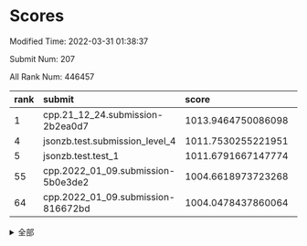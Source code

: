 # Scores

Modified Time: 2022-03-31 01:38:37

Submit Num: 207

All Rank Num: 446457

| rank |               submit               |       score        |       sigma        | pk_num |
| :--- | :--------------------------------- | :----------------- | :----------------- | :----- |
| 1    | cpp.21_12_24.submission-2b2ea0d7   | 1013.9464750086098 | 0.8009556416646788 | 8627   |
| 4    | jsonzb.test.submission_level_4     | 1011.7530255221951 | 0.8185281261952922 | 8628   |
| 5    | jsonzb.test.test_1                 | 1011.6791667147774 | 0.7755101182360454 | 8627   |
| 55   | cpp.2022_01_09.submission-5b0e3de2 | 1004.6618973723268 | 0.7340346489973707 | 8630   |
| 64   | cpp.2022_01_09.submission-816672bd | 1004.0478437860064 | 0.7052968945275869 | 8629   |


<details>
<summary>全部</summary>

| rank |                 submit                 |       score        |       sigma        | pk_num |
| :--- | :------------------------------------- | :----------------- | :----------------- | :----- |
| 1    | cpp.21_12_24.submission-2b2ea0d7       | 1013.9464750086098 | 0.8009556416646788 | 8627   |
| 2    | gobigger.level_3.submission_level_3_40 | 1011.9388073280049 | 0.7766297463035675 | 8627   |
| 3    | gobigger.level_3.submission_level_3_33 | 1011.8032892532157 | 0.7802035146516169 | 8625   |
| 4    | jsonzb.test.submission_level_4         | 1011.7530255221951 | 0.8185281261952922 | 8628   |
| 5    | jsonzb.test.test_1                     | 1011.6791667147774 | 0.7755101182360454 | 8627   |
| 6    | gobigger.level_3.submission_level_3_3  | 1011.6178682363635 | 0.7712823571772934 | 8626   |
| 7    | gobigger.level_3.submission_level_3_5  | 1011.0767589934909 | 0.7467151133869214 | 8624   |
| 8    | gobigger.level_3.submission_level_3_9  | 1010.9946202705698 | 0.7718383190644056 | 8629   |
| 9    | gobigger.level_3.submission_level_3_0  | 1010.9572446508002 | 0.7677006083032305 | 8631   |
| 10   | gobigger.level_3.submission_level_3_31 | 1010.7411363104131 | 0.7727515518810881 | 8625   |
| 11   | gobigger.level_3.submission_level_3_4  | 1010.7320464765118 | 0.7713274001153259 | 8628   |
| 12   | gobigger.level_3.submission_level_3_17 | 1010.725013991866  | 0.7734589905455078 | 8626   |
| 13   | gobigger.level_3.submission_level_3_34 | 1010.5996788643051 | 0.761961295033545  | 8632   |
| 14   | gobigger.level_3.submission_level_3_15 | 1010.5625024799331 | 0.7792326842279644 | 8632   |
| 15   | gobigger.level_3.submission_level_3_23 | 1010.508980172578  | 0.75693829426415   | 8634   |
| 16   | gobigger.level_3.submission_level_3_11 | 1010.4592042060764 | 0.7688111397845724 | 8631   |
| 17   | gobigger.level_3.submission_level_3_19 | 1010.428299883005  | 0.7529610306274156 | 8632   |
| 18   | gobigger.level_3.submission_level_3_39 | 1010.3835249204501 | 0.7460701502578557 | 8627   |
| 19   | gobigger.level_3.submission_level_3_41 | 1010.2720592486615 | 0.7670271053704681 | 8627   |
| 20   | gobigger.level_3.submission_level_3_27 | 1010.2580107341664 | 0.7408557825960566 | 8629   |
| 21   | gobigger.level_3.submission_level_3_45 | 1010.2124604016171 | 0.7522683020599579 | 8632   |
| 22   | gobigger.level_3.submission_level_3_2  | 1010.14192853799   | 0.7643788484343352 | 8618   |
| 23   | gobigger.level_3.submission_level_3_44 | 1010.1040224547179 | 0.7758089518972996 | 8624   |
| 24   | gobigger.level_3.submission_level_3_26 | 1010.0069316705742 | 0.7401248417062299 | 8633   |
| 25   | gobigger.level_3.submission_level_3_49 | 1010.0063316903611 | 0.7647089839659544 | 8624   |
| 26   | gobigger.level_3.submission_level_3_48 | 1009.9408682004547 | 0.7424934245454304 | 8626   |
| 27   | gobigger.level_3.submission_level_3_25 | 1009.9145802352774 | 0.7561326418662488 | 8624   |
| 28   | gobigger.level_3.submission_level_3_21 | 1009.9099304050476 | 0.7414999055200332 | 8622   |
| 29   | gobigger.level_3.submission_level_3_29 | 1009.8504912119892 | 0.7613442920431023 | 8626   |
| 30   | gobigger.level_3.submission_level_3_13 | 1009.8090778805408 | 0.770213026206232  | 8627   |
| 31   | gobigger.level_3.submission_level_3_16 | 1009.7376576076508 | 0.7514996324363354 | 8625   |
| 32   | gobigger.level_3.submission_level_3_14 | 1009.7357832622769 | 0.7521684301575332 | 8628   |
| 33   | gobigger.level_3.submission_level_3_24 | 1009.6496218589947 | 0.7639939427218356 | 8620   |
| 34   | gobigger.level_3.submission_level_3_43 | 1009.6150644922316 | 0.7642724764688578 | 8630   |
| 35   | gobigger.level_3.submission_level_3_35 | 1009.6103859765803 | 0.7524727375179222 | 8623   |
| 36   | gobigger.level_3.submission_level_3_47 | 1009.6103500005561 | 0.7619445881522184 | 8625   |
| 37   | gobigger.level_3.submission_level_3_18 | 1009.6018961413233 | 0.7454326591707084 | 8634   |
| 38   | gobigger.level_3.submission_level_3_37 | 1009.5901643414287 | 0.7589579797027831 | 8630   |
| 39   | gobigger.level_3.submission_level_3_12 | 1009.5765095458922 | 0.7789295022835796 | 8628   |
| 40   | gobigger.level_3.submission_level_3_10 | 1009.4429210009735 | 0.752115676835058  | 8629   |
| 41   | gobigger.level_3.submission_level_3_32 | 1009.3706211006989 | 0.7514519811550876 | 8634   |
| 42   | gobigger.level_3.submission_level_3_28 | 1009.1910262532207 | 0.7590971924326319 | 8631   |
| 43   | gobigger.level_3.submission_level_3_22 | 1009.1869214796758 | 0.7633389525776674 | 8621   |
| 44   | gobigger.level_3.submission_level_3_20 | 1009.1219315475809 | 0.7498798482949924 | 8622   |
| 45   | gobigger.level_3.submission_level_3_6  | 1009.1146505837439 | 0.7349962770691235 | 8627   |
| 46   | gobigger.level_3.submission_level_3_46 | 1009.0367907179561 | 0.750882667483979  | 8633   |
| 47   | gobigger.level_3.submission_level_3_36 | 1009.0303668962999 | 0.7338755823548646 | 8631   |
| 48   | gobigger.level_3.submission_level_3_7  | 1009.0232893272824 | 0.7723714113603016 | 8629   |
| 49   | gobigger.level_3.submission_level_3_30 | 1008.6615138701126 | 0.7240023499276592 | 8631   |
| 50   | gobigger.level_3.submission_level_3_1  | 1008.5986409141937 | 0.7407043443846929 | 8628   |
| 51   | gobigger.level_3.submission_level_3_42 | 1008.4181367022086 | 0.7657419788051101 | 8624   |
| 52   | gobigger.level_3.submission_level_3_8  | 1008.3269406266833 | 0.7244116278819843 | 8622   |
| 53   | gobigger.level_3.submission_level_3_38 | 1008.3242224623888 | 0.7426541265333569 | 8626   |
| 54   | gobigger.level_1.submission_level_1_9  | 1004.8181853447651 | 0.7166509061450325 | 8625   |
| 55   | cpp.2022_01_09.submission-5b0e3de2     | 1004.6618973723268 | 0.7340346489973707 | 8630   |
| 56   | gobigger.level_1.submission_level_1_43 | 1004.6385996871874 | 0.7180697663344427 | 8632   |
| 57   | gobigger.level_1.submission_level_1_0  | 1004.5121041893026 | 0.7218409797247874 | 8630   |
| 58   | gobigger.level_1.submission_level_1_27 | 1004.4717905108723 | 0.7179639540346071 | 8630   |
| 59   | gobigger.level_1.submission_level_1_11 | 1004.3800819167794 | 0.7212522615408219 | 8624   |
| 60   | gobigger.level_1.submission_level_1_39 | 1004.3600626388254 | 0.7226281565760805 | 8628   |
| 61   | gobigger.level_1.submission_level_1_19 | 1004.1164152655832 | 0.7099677922350421 | 8625   |
| 62   | gobigger.level_1.submission_level_1_5  | 1004.0796347026231 | 0.7231469765970879 | 8625   |
| 63   | gobigger.level_1.submission_level_1_15 | 1004.0760220215474 | 0.7175598067554925 | 8627   |
| 64   | cpp.2022_01_09.submission-816672bd     | 1004.0478437860064 | 0.7052968945275869 | 8629   |
| 65   | gobigger.level_1.submission_level_1_29 | 1003.9404519331247 | 0.7239767899784408 | 8630   |
| 66   | gobigger.level_1.submission_level_1_14 | 1003.9375017108715 | 0.7238006759997889 | 8629   |
| 67   | gobigger.level_1.submission_level_1_20 | 1003.9075504712456 | 0.7160071192090304 | 8621   |
| 68   | gobigger.level_1.submission_level_1_30 | 1003.8999041560162 | 0.7200616232171022 | 8629   |
| 69   | gobigger.level_1.submission_level_1_36 | 1003.8597470225577 | 0.7160366957297255 | 8631   |
| 70   | gobigger.level_1.submission_level_1_34 | 1003.8411914816918 | 0.720545303590108  | 8625   |
| 71   | gobigger.level_1.submission_level_1_7  | 1003.8300133622532 | 0.7223747795939971 | 8627   |
| 72   | gobigger.level_1.submission_level_1_8  | 1003.7973384424309 | 0.7211851778918885 | 8629   |
| 73   | gobigger.level_1.submission_level_1_44 | 1003.7355756286931 | 0.7141663852366741 | 8624   |
| 74   | gobigger.level_1.submission_level_1_48 | 1003.7342880954795 | 0.7186933391292374 | 8629   |
| 75   | gobigger.level_1.submission_level_1_10 | 1003.63878899693   | 0.7174158586661882 | 8626   |
| 76   | gobigger.level_1.submission_level_1_33 | 1003.6261127723828 | 0.7221970741800181 | 8626   |
| 77   | gobigger.level_1.submission_level_1_35 | 1003.6250646513407 | 0.7152357944676442 | 8628   |
| 78   | gobigger.level_1.submission_level_1_31 | 1003.620507832478  | 0.7132890948100448 | 8626   |
| 79   | gobigger.level_1.submission_level_1_41 | 1003.6105485401602 | 0.7150105130190735 | 8627   |
| 80   | gobigger.level_1.submission_level_1_37 | 1003.565290608707  | 0.7113989536522203 | 8628   |
| 81   | gobigger.level_1.submission_level_1_49 | 1003.500491753323  | 0.7175315333217134 | 8632   |
| 82   | gobigger.level_1.submission_level_1_42 | 1003.4500362862478 | 0.7136654812927551 | 8628   |
| 83   | gobigger.level_1.submission_level_1_1  | 1003.3458623450335 | 0.7110555660491685 | 8625   |
| 84   | gobigger.level_1.submission_level_1_12 | 1003.3360985792564 | 0.7110535205577471 | 8627   |
| 85   | gobigger.level_1.submission_level_1_28 | 1003.3272179362626 | 0.7146797646393913 | 8629   |
| 86   | gobigger.level_1.submission_level_1_18 | 1003.2911348279158 | 0.7192190130369874 | 8630   |
| 87   | gobigger.level_1.submission_level_1_4  | 1003.2878441178343 | 0.7183471457150585 | 8624   |
| 88   | gobigger.level_1.submission_level_1_47 | 1003.1882466015829 | 0.7086908847979698 | 8624   |
| 89   | gobigger.level_1.submission_level_1_17 | 1003.0553495297645 | 0.7164668454113209 | 8627   |
| 90   | gobigger.level_1.submission_level_1_16 | 1002.8789562882444 | 0.7011935925863383 | 8630   |
| 91   | gobigger.level_1.submission_level_1_26 | 1002.8622254549409 | 0.7067551421667876 | 8626   |
| 92   | gobigger.level_1.submission_level_1_23 | 1002.7680591205936 | 0.7181655151328041 | 8627   |
| 93   | gobigger.level_1.submission_level_1_38 | 1002.7537832961771 | 0.7142912184596794 | 8629   |
| 94   | gobigger.level_1.submission_level_1_40 | 1002.7397055100749 | 0.7164978538335234 | 8627   |
| 95   | gobigger.level_1.submission_level_1_6  | 1002.6303518651455 | 0.7111222936907121 | 8628   |
| 96   | gobigger.level_1.submission_level_1_22 | 1002.629576879297  | 0.7119097502328736 | 8626   |
| 97   | gobigger.level_1.submission_level_1_24 | 1002.6126689100763 | 0.7189609036456369 | 8628   |
| 98   | gobigger.level_1.submission_level_1_32 | 1002.5924081349334 | 0.7151857472482949 | 8626   |
| 99   | gobigger.level_1.submission_level_1_2  | 1002.3990516791524 | 0.7118488682322678 | 8624   |
| 100  | gobigger.level_1.submission_level_1_13 | 1002.2631993444471 | 0.7108068580260726 | 8626   |
| 101  | gobigger.level_1.submission_level_1_46 | 1002.1801733935912 | 0.7164735227547029 | 8626   |
| 102  | gobigger.level_1.submission_level_1_3  | 1002.0951897579866 | 0.7146814130092756 | 8626   |
| 103  | gobigger.level_1.submission_level_1_21 | 1002.0889554270871 | 0.7045710177121468 | 8626   |
| 104  | gobigger.level_1.submission_level_1_25 | 1002.0238589269283 | 0.710375069268348  | 8629   |
| 105  | gobigger.level_1.submission_level_1_45 | 1001.5391713072155 | 0.714606334815316  | 8629   |
| 106  | gobigger.random.submission_random_10   | 997.6478518134379  | 0.6985569846327923 | 8631   |
| 107  | gobigger.random.submission_random_12   | 997.5474834925769  | 0.7054488834434613 | 8624   |
| 108  | gobigger.random.submission_random_41   | 996.8299758837177  | 0.6967225557275014 | 8630   |
| 109  | gobigger.random.submission_random_22   | 996.7758195275655  | 0.7027890624389528 | 8627   |
| 110  | gobigger.random.submission_random_1    | 996.7428710239002  | 0.7172749497813601 | 8629   |
| 111  | gobigger.random.submission_random_2    | 996.7164088607312  | 0.7171681256890964 | 8631   |
| 112  | gobigger.random.submission_random_18   | 996.590621577012   | 0.7061989367700019 | 8631   |
| 113  | gobigger.random.submission_random_40   | 996.5682468634247  | 0.7236423909709929 | 8620   |
| 114  | gobigger.random.submission_random_49   | 996.4793242468321  | 0.7032829547953802 | 8627   |
| 115  | gobigger.random.submission_random_44   | 996.451607043388   | 0.7072267684679127 | 8625   |
| 116  | gobigger.random.submission_random_7    | 996.4311187008284  | 0.6922135589561502 | 8633   |
| 117  | gobigger.random.submission_random_34   | 996.260263989172   | 0.7144295127697373 | 8627   |
| 118  | gobigger.random.submission_random_15   | 996.259283788013   | 0.7206059221175344 | 8627   |
| 119  | gobigger.random.submission_random_42   | 996.2378801275344  | 0.7133159567976829 | 8628   |
| 120  | gobigger.random.submission_random_23   | 996.1897384570336  | 0.7081104737062826 | 8631   |
| 121  | gobigger.random.submission_random_4    | 996.1455338483314  | 0.7118256808303105 | 8621   |
| 122  | gobigger.random.submission_random_25   | 996.1200700935831  | 0.715535083746507  | 8628   |
| 123  | gobigger.random.submission_random_30   | 996.10294361748    | 0.7250252240249955 | 8625   |
| 124  | gobigger.random.submission_random_37   | 996.0765242046043  | 0.7084274249183308 | 8625   |
| 125  | gobigger.random.submission_random_31   | 996.0680059714562  | 0.7163927731091261 | 8625   |
| 126  | gobigger.random.submission_random_43   | 996.0315165318244  | 0.7144579516194999 | 8623   |
| 127  | gobigger.random.submission_random_35   | 996.026402572611   | 0.7058526365765705 | 8629   |
| 128  | gobigger.random.submission_random_20   | 995.9949713545474  | 0.7101558576276721 | 8631   |
| 129  | gobigger.random.submission_random_24   | 995.9944242812219  | 0.7185010842640114 | 8627   |
| 130  | gobigger.random.submission_random_29   | 995.9268458880848  | 0.6918210105415094 | 8626   |
| 131  | gobigger.random.submission_random_0    | 995.8982950234066  | 0.7149200603424437 | 8628   |
| 132  | gobigger.random.submission_random_11   | 995.8247407072603  | 0.7066732940551544 | 8627   |
| 133  | gobigger.random.submission_random_32   | 995.8212741256575  | 0.7165305461176419 | 8626   |
| 134  | gobigger.random.submission_random_14   | 995.7491698064315  | 0.7078785265210645 | 8626   |
| 135  | gobigger.random.submission_random_9    | 995.7175418082375  | 0.7219813895800165 | 8626   |
| 136  | gobigger.random.submission_random_46   | 995.7084773888072  | 0.7188786412164697 | 8627   |
| 137  | gobigger.random.submission_random_45   | 995.6893124921495  | 0.7160347805415385 | 8624   |
| 138  | gobigger.random.submission_random_13   | 995.6683542335575  | 0.7081875198368406 | 8624   |
| 139  | gobigger.random.submission_random_3    | 995.6387904530213  | 0.7238679715755413 | 8631   |
| 140  | gobigger.random.submission_random_19   | 995.6353432687     | 0.6997843746054827 | 8631   |
| 141  | gobigger.random.submission_random_39   | 995.6255548403722  | 0.7288348774329082 | 8627   |
| 142  | gobigger.random.submission_random_26   | 995.533216275569   | 0.7116380762843318 | 8629   |
| 143  | gobigger.random.submission_random_5    | 995.4841642036423  | 0.7220012843200667 | 8631   |
| 144  | gobigger.random.submission_random_16   | 995.412275234249   | 0.7033815287026938 | 8630   |
| 145  | gobigger.random.submission_random_28   | 995.3110092662135  | 0.7084417229638512 | 8626   |
| 146  | gobigger.random.submission_random_6    | 995.2856341017293  | 0.7025204777962532 | 8627   |
| 147  | gobigger.random.submission_random_47   | 995.2573747280554  | 0.7271531639690663 | 8630   |
| 148  | gobigger.random.submission_random_48   | 995.230166110689   | 0.7061220883549967 | 8625   |
| 149  | gobigger.random.submission_random_8    | 995.2024424441573  | 0.7183240718451831 | 8628   |
| 150  | gobigger.random.submission_random_27   | 995.1373397196515  | 0.7060454646453092 | 8629   |
| 151  | gobigger.random.submission_random_33   | 995.049798026114   | 0.7170540010884058 | 8628   |
| 152  | gobigger.random.submission_random_38   | 994.6674564727132  | 0.7239529221121943 | 8629   |
| 153  | gobigger.random.submission_random_36   | 994.6018028231302  | 0.7100800241754319 | 8628   |
| 154  | gobigger.random.submission_random_17   | 994.5433819684819  | 0.7226744246907841 | 8629   |
| 155  | gobigger.random.submission_random_21   | 994.3672601901928  | 0.7131036249792643 | 8622   |
| 156  | gobigger.level_2.submission_level_2_30 | 993.9617146618225  | 0.7344888952595002 | 8626   |
| 157  | gobigger.level_2.submission_level_2_6  | 993.9284145078194  | 0.7536155292844933 | 8624   |
| 158  | gobigger.level_2.submission_level_2_23 | 993.9167046188282  | 0.7304239457121748 | 8624   |
| 159  | gobigger.level_2.submission_level_2_24 | 993.7429330972642  | 0.7391145447712116 | 8630   |
| 160  | gobigger.level_2.submission_level_2_34 | 993.6624124496196  | 0.7334928334490683 | 8625   |
| 161  | gobigger.level_2.submission_level_2_47 | 993.5653971347035  | 0.729815195821101  | 8628   |
| 162  | gobigger.level_2.submission_level_2_1  | 993.4833171488558  | 0.7305332101323501 | 8630   |
| 163  | gobigger.level_2.submission_level_2_45 | 993.3734943518992  | 0.7251107372223101 | 8626   |
| 164  | gobigger.level_2.submission_level_2_9  | 993.2402944029033  | 0.7460336820323232 | 8623   |
| 165  | gobigger.level_2.submission_level_2_4  | 993.0306423368381  | 0.7301630692080138 | 8629   |
| 166  | gobigger.level_2.submission_level_2_19 | 992.8964313472057  | 0.7424960639629862 | 8632   |
| 167  | gobigger.level_2.submission_level_2_14 | 992.890659689543   | 0.7345959994996358 | 8631   |
| 168  | gobigger.level_2.submission_level_2_42 | 992.7441846413624  | 0.7362440876407269 | 8630   |
| 169  | gobigger.level_2.submission_level_2_35 | 992.7213167643687  | 0.7562029880925829 | 8631   |
| 170  | gobigger.level_2.submission_level_2_46 | 992.6759417584908  | 0.7555669192276583 | 8627   |
| 171  | gobigger.level_2.submission_level_2_31 | 992.6711164001622  | 0.7431042077038026 | 8628   |
| 172  | gobigger.level_2.submission_level_2_13 | 992.5963965041589  | 0.7524685047853694 | 8628   |
| 173  | gobigger.level_2.submission_level_2_18 | 992.5402460430862  | 0.7462588207964488 | 8624   |
| 174  | gobigger.level_2.submission_level_2_33 | 992.5257693494683  | 0.7363041575008848 | 8628   |
| 175  | gobigger.level_2.submission_level_2_32 | 992.5108650387866  | 0.753047888040623  | 8628   |
| 176  | gobigger.level_2.submission_level_2_38 | 992.4895247694648  | 0.7263310283115118 | 8628   |
| 177  | gobigger.level_2.submission_level_2_44 | 992.4709027097025  | 0.7297831146967214 | 8624   |
| 178  | gobigger.level_2.submission_level_2_20 | 992.4519195279865  | 0.7682073020237845 | 8627   |
| 179  | gobigger.level_2.submission_level_2_3  | 992.4167211066135  | 0.7333535310453081 | 8629   |
| 180  | gobigger.level_2.submission_level_2_36 | 992.2314785685726  | 0.7618071364257298 | 8624   |
| 181  | gobigger.level_2.submission_level_2_2  | 992.2291727716042  | 0.7589027164049413 | 8623   |
| 182  | gobigger.level_2.submission_level_2_39 | 992.2139279742687  | 0.7536484058618822 | 8625   |
| 183  | gobigger.level_2.submission_level_2_28 | 992.1440085447514  | 0.7444850717594804 | 8624   |
| 184  | gobigger.level_2.submission_level_2_0  | 992.1285089950419  | 0.7404493419707704 | 8622   |
| 185  | gobigger.level_2.submission_level_2_22 | 992.0905006673662  | 0.7493443388843635 | 8626   |
| 186  | gobigger.level_2.submission_level_2_48 | 992.0586767920942  | 0.7361649891266946 | 8626   |
| 187  | gobigger.level_2.submission_level_2_29 | 992.0565162765276  | 0.7471244889932082 | 8628   |
| 188  | gobigger.level_2.submission_level_2_41 | 992.0388374850094  | 0.7416583620080558 | 8630   |
| 189  | gobigger.level_2.submission_level_2_40 | 992.0230862374524  | 0.7544788860775649 | 8629   |
| 190  | gobigger.level_2.submission_level_2_43 | 991.9943293081407  | 0.7509645578125821 | 8625   |
| 191  | gobigger.level_2.submission_level_2_25 | 991.9468403776838  | 0.727909490723958  | 8626   |
| 192  | gobigger.level_2.submission_level_2_8  | 991.9365864202945  | 0.7541735946407522 | 8627   |
| 193  | gobigger.level_2.submission_level_2_5  | 991.9281033030404  | 0.764204711595122  | 8628   |
| 194  | gobigger.level_2.submission_level_2_21 | 991.6994783112302  | 0.7316209732973986 | 8625   |
| 195  | gobigger.level_2.submission_level_2_7  | 991.675431686127   | 0.7511155771607066 | 8630   |
| 196  | gobigger.level_2.submission_level_2_16 | 991.6447562347954  | 0.7373980636313614 | 8626   |
| 197  | gobigger.level_2.submission_level_2_11 | 991.64027032185    | 0.7460554109992189 | 8627   |
| 198  | gobigger.level_2.submission_level_2_37 | 991.4161454284346  | 0.7431931252319594 | 8630   |
| 199  | gobigger.level_2.submission_level_2_12 | 991.3042106617013  | 0.7664483874167383 | 8617   |
| 200  | gobigger.level_2.submission_level_2_15 | 991.2279092400403  | 0.7638221894322599 | 8629   |
| 201  | gobigger.level_2.submission_level_2_17 | 991.1456131972876  | 0.7507925819003972 | 8627   |
| 202  | gobigger.level_2.submission_level_2_49 | 990.6379124367737  | 0.762619574566147  | 8630   |
| 203  | gobigger.level_2.submission_level_2_10 | 990.5664754312407  | 0.7673869406838202 | 8622   |
| 204  | gobigger.level_2.submission_level_2_27 | 990.2065601504461  | 0.7597363744698096 | 8627   |
| 205  | gobigger.level_2.submission_level_2_26 | 990.0572067330824  | 0.776772984108964  | 8627   |
| 206  | gobigger.none.submission_none_0        | 979.1955242550117  | 1.276056829067633  | 8625   |
| 207  | gobigger.none.submission_none_1        | 976.9208594386968  | 1.5073628029057766 | 8624   |

</details>